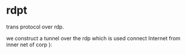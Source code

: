 # rdpt
trans protocol over rdp.

we construct a tunnel over the rdp which is used connect Internet from inner net of corp ):
